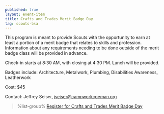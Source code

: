 ```yaml
---
published: true
layout: event-item
title: Crafts and Trades Merit Badge Day
tag: scouts-bsa
---
```


This program is meant to provide Scouts with the opportunity to earn at least a portion of a merit badge that relates to skills and profession. Information about any requirements needing to be done outside of the merit badge class will be provided in advance.

Check-in starts at 8:30 AM, with closing at 4:30 PM. Lunch will be provided.
 
Badges include:
Architecture, Metalwork, Plumbing, Disabilities Awareness, Leatherwork
 
Cost: $45
 
Contact: Jeffrey Seiser, [jseiser@campworkcoeman.org](mailto:jseiser@campworkcoeman.org)


> %list-group%
> <a href="https://scoutingevent.com/066-78373" class="list-group-item">Register for Crafts and Trades Merit Badge Day</a>

